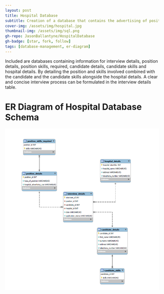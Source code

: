 ```yaml
---
layout: post
title: Hospital Database
subtitle: Creation of a database that contains the advertising of positions for Hospitals which require specific skills
cover-img: /assets/img/hospital.jpg
thumbnail-img: /assets/img/sql.png
gh-repo: JasonBallantyne/HospitalDatabase
gh-badge: [star, fork, follow]
tags: [database-management, er-diagram]
---
```



Included are databases containing information for interview details, position details, position skills, required, candidate details, candidate skills and hospital details. 
By detailing the position and skills involved combined with the candidate and the candidate skills alongside the hospital details. 
A clear and concise interview process can be formulated in the interview details table.

# ER Diagram of Hospital Database Schema

![png](/assets/img/ERDiagramHospital.png)


